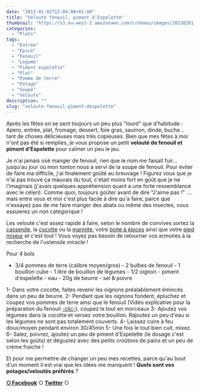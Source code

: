 ```yaml
---
date: "2013-01-02T12:04:00+01:00"
title: "Velouté fenouil, piment d'Espelette"
thumbnail: "https://s3.eu-west-2.amazonaws.com/crokmou/images/20130101_veloute_potage_fenouil_piment_espelette_0015.jpg"
categories:
  - "Plats"
tags:
  - "Entree"
  - "Epice"
  - "Fenouil"
  - "Legume"
  - "Piment espelette"
  - "Plat"
  - "Pomme de terre"
  - "Potage"
  - "Soupe"
  - "Veloute"
description: ""
slug: "veloute-fenouil-piment-despelette"
---
```


Après les fêtes on se sent toujours un peu plus "lourd" que d'habitude : Apero, entrée, plat, fromage, dessert, foie gras, saumon, dinde, buche... tant de choses délicieuses mais très copieuses. Bien que mes fêtes à moi n'ont pas été si remplies, je vous propose un petit **velouté de fenouil et piment d'Espelette** pour calmer un peu le jeu.

Je n'ai jamais osé manger de fenouil, rien que le nom me faisait fuir... jusqu'au jour où mon tonton nous a servi de la soupe de fenouil. Pour éviter de faire ma difficile, j'ai finalement goûté au breuvage ! Figurez vous que je n'ai pas trouvé ça mauvais du tout, c'était moins fort en goût que je ne l'imaginais (j'avais quelques appréhension quant a une forte ressemblance avec le céleri). Comme quoi, toujours goûter avant de dire "J'aime pas !" .... mais entre vous et moi c'est plus facile à dire qu'a faire, parce que n'essayez pas de me faire manger des abats ou même des insectes, vous essuierez un non catégorique !

Les velouté c'est assez rapide à faire, selon le nombre de convives sortez la [casserole](http://www.rueducommerce.fr/index/casserole%20fonte), la [cocotte](http://www.rueducommerce.fr/index/cocotte) ou la [marmite](http://www.rueducommerce.fr/m/pl/malid:15123302), votre [boite à épices](http://www.rueducommerce.fr/index/boite%20a%20epice) ainsi que votre [pied mixeur](http://www.rueducommerce.fr/m/pl/malid:15123483) et c'est tout ! Vous voyez pas besoin de retourner vos armoires à la recherche de l'ustensile miracle !

Pour 4 bols

- 3/4 pommes de terre (calibre moyen/gros) - 2 bulbes de fenouil - 1 bouillon cube - 1 litre de bouillon de légumes - 1/2 oignon - piment d'espelette - eau - 20g de beurre - sel & poivre

1- Dans votre cocotte, faites revenir les oignons préalablement émincés dans un peu de beurre. 2- Pendant que les oignons fondent, épluchez et coupez vos pommes de terre ainsi que le fenouil (Vidéo explicative pour la préparation du fenouil [-clic-](http://www.aufeminin.com/recette-video-cuisine/comment-preparer-et-cuire-le-fenouil-n54607.html)), coupez le tout en morceaux 3- Ajoutez vos légumes dans la cocotte et versez votre bouillon. Rajoutez un peu d'eau si les légumes ne sont pas totalement couverts. 4- Laissez cuire à feu doux/moyen pendant environ 30/45min 5- Une fois le tout bien cuit, mixez. 6- Salez, poivrez, ajoutez un peu de piment d'Espelette (le dosage c'est selon les goûts) et dégustez avec des petits croûtons de pains et un peu de crème fraiche !

Et pour me permettre de changer un peu mes recettes, parce qu'au bout d'un moment il est vrai que les idées me manquent ! **Quels sont vos potages/veloutés préférés** ?

[**○<span style="font-size: xx-small; margin: 0px; outline: 0px; padding: 0px;"><span style="font-family: Arial, Helvetica, sans-serif; margin: 0px; outline: 0px; padding: 0px;"> </span></span>Facebook**](https://www.facebook.com/pages/CroKMou/148093255259077) ○ [**Twitter**](https://twitter.com/Crokmou) ○